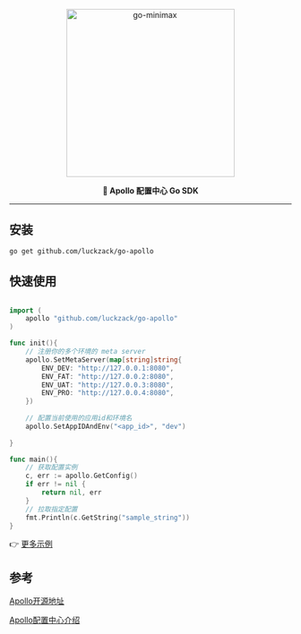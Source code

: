 
<p align="center"><a href="https://github.com/luckzack/go-apollo"><img src="https://cdn.jsdelivr.net/gh/apolloconfig/apollo@master/doc/images/logo/logo-simple.png" alt="go-minimax" width="300" /></a></p>
<p align="center"><b>🚀 Apollo 配置中心 Go SDK </b></p>

---

## 安装
```bash
go get github.com/luckzack/go-apollo
```

## 快速使用
```go

import (
	apollo "github.com/luckzack/go-apollo"
)

func init(){
	// 注册你的多个环境的 meta server
	apollo.SetMetaServer(map[string]string{
        ENV_DEV: "http://127.0.0.1:8080",
        ENV_FAT: "http://127.0.0.2:8080",
        ENV_UAT: "http://127.0.0.3:8080",
        ENV_PRO: "http://127.0.0.4:8080",
    })
	
	// 配置当前使用的应用id和环境名
  	apollo.SetAppIDAndEnv("<app_id>", "dev")
	
}

func main(){
	// 获取配置实例
	c, err := apollo.GetConfig()
	if err != nil {
		return nil, err
	}
	// 拉取指定配置
	fmt.Println(c.GetString("sample_string"))
}
```

👉 [更多示例](./client_test.go)

## 参考

[Apollo开源地址](https://github.com/ctripcorp/apollo)

[Apollo配置中心介绍](https://www.apolloconfig.com/#/zh/design/apollo-introduction)